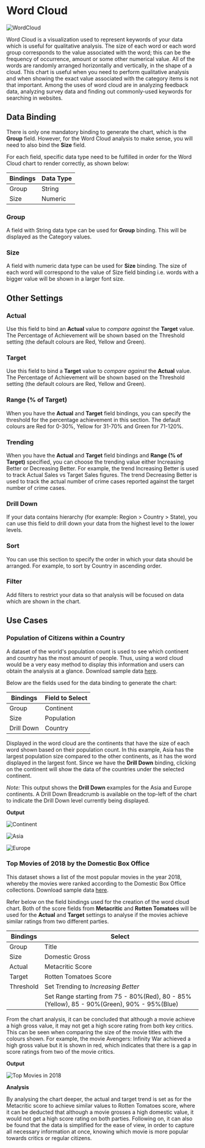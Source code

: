 # Word Cloud

![WordCloud](./images/word-cloud/wordcloud.PNG)

Word Cloud is a visualization used to represent keywords of your data which is useful for qualitative analysis. The size of each word or each word group corresponds to the value associated with the word; this can be the frequency of occurrence, amount or some other numerical value. All of the words are randomly arranged horizontally and vertically, in the shape of a cloud. This chart is useful when you need to perform qualitative analysis and when showing the exact value associated with the category items is not that important. Among the uses of word cloud are in analyzing feedback data, analyzing survey data and finding out commonly-used keywords for searching in websites.

## Data Binding

There is only one mandatory binding to generate the chart, which is the **Group** field. However, for the Word Cloud analysis to make sense, you will need to also bind the **Size** field.

For each field, specific data type need to be fulfilled in order for the Word Cloud chart to render correctly, as shown below:

|Bindings |Data Type|
|---|---|
|Group|String|
|Size|Numeric|

### Group

A field with String data type can be used for **Group** binding. This will be displayed as the Category values.

### Size

A field with numeric data type can be used for **Size** binding. The size of each word will correspond to the value of Size field binding i.e. words with a bigger value will be shown in a larger font size.

## Other Settings

### Actual

Use this field to bind an **Actual** value to *compare against* the **Target** value. The Percentage of Achievement will be shown based on the Threshold setting (the default colours are Red, Yellow and Green).

### Target

Use this field to bind a **Target** value to *compare against* the **Actual** value. The Percentage of Achievement will be shown based on the Threshold setting (the default colours are Red, Yellow and Green).

### Range (% of Target)

When you have the **Actual** and **Target** field bindings, you can specify the threshold for the percentage achievement in this section. The default colours are Red for 0-30%, Yellow for 31-70% and Green for 71-120%.

### Trending

When you have the **Actual** and **Target** field bindings and **Range (% of Target)** specified, you can choose the trending value either Increasing Better or Decreasing Better. For example, the trend Increasing Better is used to track Actual Sales vs Target Sales figures. The trend Decreasing Better is used to track the actual number of crime cases reported against the target number of crime cases.

### Drill Down

If your data contains hierarchy (for example: Region > Country > State), you can use this field to drill down your data from the highest level to the lower levels.

### Sort

You can use this section to specify the order in which your data should be arranged. For example, to sort by Country in ascending order.

### Filter

Add filters to restrict your data so that analysis will be focused on data which are shown in the chart.

## Use Cases

### Population of Citizens within a Country
A dataset of the world's population count is used to see which continent and country has the most amount of people. Thus, using a word cloud would be a very easy method to display this information and users can obtain the analysis at a glance. Download sample data [here](./sample-data/word-cloud/population.csv).

Below are the fields used for the data binding to generate the chart:

|Bindings |Field to Select|
|---|---|
|Group|Continent|
|Size|Population|
|Drill Down|Country|

Displayed in the word cloud are the continents that have the size of each word shown based on their population count. In this example, Asia has the largest population size compared to the other continents, as it has the word displayed in the largest font. Since we have the **Drill Down** binding, clicking on the continent will show the data of the countries under the selected continent.

*Note:* This output shows the **Drill Down** examples for the Asia and Europe continents. A Drill Down Breadcrumb is available on the top-left of the chart to indicate the Drill Down level currently being displayed.

**Output**

![Continent](./images/word-cloud/output-1.PNG)

![Asia](./images/word-cloud/output-1a.PNG)

![Europe](./images/word-cloud/output-1b.PNG)

### Top Movies of 2018 by the Domestic Box Office
This dataset shows a list of the most popular movies in the year 2018, whereby the movies were ranked according to the Domestic Box Office collections. Download sample data [here](./sample-data/word-cloud/movies.xlsx).

Refer below on the field bindings used for the creation of the word cloud chart. Both of the score fields from **Metacritic** and **Rotten Tomatoes** will be used for the **Actual** and **Target** settings to analyse if the movies achieve similar ratings from two different parties.

|Bindings |Select|
|---|---|
|Group|Title|
|Size|Domestic Gross|
|Actual|Metacritic Score|
|Target|Rotten Tomatoes Score|
|Threshold|Set Trending to *Increasing Better*|
||Set Range starting from 75 - 80%(Red), 80 - 85%(Yellow), 85 - 90%(Green), 90% - 95%(Blue)|

From the chart analysis, it can be concluded that although a movie achieve a high gross value, it may not get a high score rating from both key critics. This can be seen when comparing the size of the movie titles with the colours shown. For example, the movie Avengers: Infinity War achieved a high gross value but it is shown in red, which indicates that there is a gap in score ratings from two of the movie critics.

**Output**

![Top Movies in 2018](./images/word-cloud/output-2.PNG)

**Analysis**

By analysing the chart deeper, the actual and target trend is set as for the Metacritic score to achieve similar values to Rotten Tomatoes score, where it can be deducted that although a movie grosses a high domestic value, it would not get a high score rating on both parties. Following on, it can also be found that the data is simplified for the ease of view, in order to capture all necessary information at once, knowing which movie is more popular towards critics or regular citizens.
